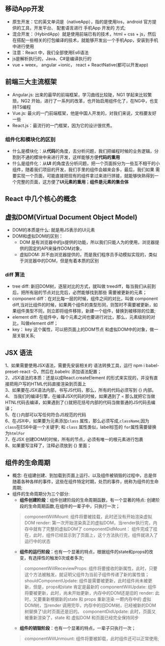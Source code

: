 ## 移动App开发
- 原生开发：它的英文单词是（nativeApp），指的是使用Ios，android 官方提供的工具，开发平台、 配套语言进行 手机App 开发的 方式;
- 混合开发：（HybirdApp）就是使用前端已有的技术，html + css + js，然后 在搭配一些相关的打包编译的技术，就能够开发出一个手机App，安装到手机中进行使用
- 注意：React 中，我们全部使用Es6语法
- js是解析执行的，Java、C#是编译执行的
- vue + weex， angular +ionic， react + ReactNative(都可以开发app)
## 前端三大主流框架
- Angular.js: 出来的最早的前端框架，学习曲线比较陡，NG1 学起来比较繁琐，NG2 开始，进行了一系列的改革，也开始启用组件化了，在NG中，也支持TS编程
- Vue.js: 最火的一门前端框架，他是中国人开发的，对我们来说，文档要友好一些
- React.js：最流行的一门框架，因为它的设计很优秀。
### 组件化和模块化的区别
- 什么是模块化：从**代码**的角度，去分析问题，我们把编程时候的业务逻辑，分割到不通的模块中来进行开发，这样能够方便**代码的重用**
- 什么是组件化：从**UI** 的角度去分析问题，把一个页面拆分为一些互不相干的小组件，随着我们项目的开发，我们手里的组件会越来会多，最后，我们如果
需要实现一个页面，可能直接把现有的组件拿过来进行拼接，就能够快熟得到一个完整的页面，这方便了**UI元素的重用**；**组件是元素的集合体**
## React 中几个核心的概念
## 虚拟DOM(Virtual Document Object Model)
- DOM的本质是什么: 就是用JS表示的UI元素
- DOM和虚拟DOM的区别：
   - DOM 是有浏览器中的js提供的功能，所以我们只能人为的使用，浏览器提供的固定的API来操作DOM对象，
   - 虚拟DOM: 并不由浏览器提供的，而是我们程序员手动模拟实现的，类似于浏览器中的DOM，但是有着本质的区别

### diff 算法
 - tree diff: 新旧DOM树，逐层对比的方式，就叫做 treediff，每当我们从前到后，把所有层的节点对比完后，必然能够找到那些 需要被更新的元素；
 - component diff：在对比每一层的时候，组件之间的对比，叫做 component diff,当对比组件的时候，如果两个组件的类型形同，则暂时不需要被更新，如果组件类型不同，则立即将组件移除，新建一个组件，替换到被移除的位置;
 - element diff: 在组件中，每个元素之间也要进行对比，那么，元素级别的对比，叫做element diff；
 - key： key 这个属性，可以把页面上的DOM节点 和虚拟DOM中的对象，做一层关联关系;
 ## JSX 语法
 1、如果需要使用JSX语法，需要先安装相关的 语法转换工具，运行 npm i babel-preset-react -D，然后在.babelrc 添加语法配置；   
 2、JSX语法的本质：还是以成React.createElement 的形式来实现的，并没有直接把用户写的HTML代码直接渲染到页面上   
 3、如果要在JSX语法内部，书写JS代码，那么，所有的代码必须写到 {} 内部。   
 4、 当我们的编译引擎，在编译JSX代码的时候，如果遇到了 `<` 那么就把它当做HTNL代码去编译，如果遇到了`{}`就把花括号内部的代码当做普通的JS代码去编译；   
 5、在`{}`内部可以写任何符合JS规范的代码   
 6、在JSX中，如果要为元素添加`class` 属性，那么必须写成,`className`,因为`class`在ES6中是一个关键字; 和 `class` 属性类似，label标签的 `for`属性需要替换为`htmlFor`   
 7、在JSX 创建DOM的时候，所有的节点，必须有唯一的根元素进行包裹   
 8、如果要写注释了，注释必须放到 {} 里面；
 ## 组件的生命周期
 - 概念: 在组建创建、到加载到页面上运行、以及组件被销毁的过程中，总是伴随着各种各样的事件，这些在组件特定时期，处罚的事件，统称为组件的生命周期;
 - 组件的生命周期分为三个部分:
    - **组件创建阶段**：组件创建阶段的生命周期函数，有一个显著的特点: 创建阶段的生命周期函数,在组件的一辈子中，只执行一次；
    > componentWillMount: 组件将要被挂载，此时还没有开始渲染虚拟DOM
    > render: 第一次开始渲染真正的虚拟DOM，当render执行完，内存中就有了完整的虚拟DOM了
    > componentDidMount： 组件完成了挂在，此时，组件已经显示到了页面上，这个方法执行完，组件就进入了运行中的状态
    - **组件的运行阶段**：也有一个显著的特点，根据组件的state和props的改变，有选择性的触发0次或者多次;
    > componentWillReceviewProps: 组件将要接收的新属性，此时，只要这个方法被触发，就证明父组件为当前子组件传递了新的属性值；
    > shouldComponentUpdate: 组件是需要被更新，此时组件尚未被更新，但是，props和state 肯定是最新的
    > componentWillUpdate: 组件将要被更新，此时，尚未开始更新，内存中的DOM还是旧的
    > render: 此时，又要重新根据新的state 和 props 重新渲染 一颗内存中的 虚拟DOM树，当render 调用完毕，内存中的旧DOM树，已经被新的DOM树替换了!此时页面还是旧的。
    > componentDidUpdate: 此时，页面又被重新渲染了，state 和 虚拟DOM 和页面已经完全保持同步
    - **组件的销毁阶段**：也有一个显著的特点，一辈子只执行一次；
    > componentWillUnmount: 组件将要被卸载，此时组件还可以正常使用;